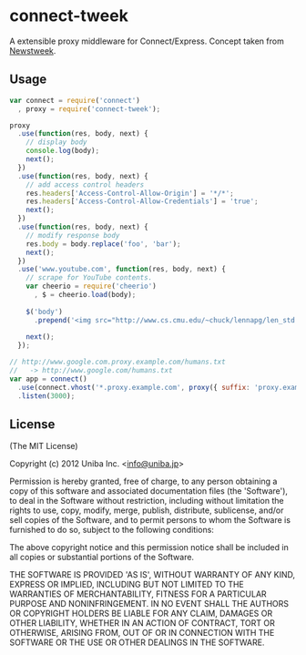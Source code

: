 # connect-tweek

  A extensible proxy middleware for Connect/Express. Concept taken from [Newstweek](http://newstweek.com/).

## Usage

```javascript
var connect = require('connect')
  , proxy = require('connect-tweek');

proxy
  .use(function(res, body, next) {
    // display body
    console.log(body);
    next();
  })
  .use(function(res, body, next) {
    // add access control headers
    res.headers['Access-Control-Allow-Origin'] = '*/*';
    res.headers['Access-Control-Allow-Credentials'] = 'true';
    next();
  })
  .use(function(res, body, next) {
    // modify response body
    res.body = body.replace('foo', 'bar');
    next();
  })
  .use('www.youtube.com', function(res, body, next) {
    // scrape for YouTube contents.
    var cheerio = require('cheerio')
      , $ = cheerio.load(body);
      
    $('body')
      .prepend('<img src="http://www.cs.cmu.edu/~chuck/lennapg/len_std.jpg">'); // inject lenna.
    
    next();
  });

// http://www.google.com.proxy.example.com/humans.txt
//   -> http://www.google.com/humans.txt
var app = connect()
  .use(connect.vhost('*.proxy.example.com', proxy({ suffix: 'proxy.example.com' })))
  .listen(3000);
```

## License

(The MIT License)

Copyright (c) 2012 Uniba Inc. &lt;info@uniba.jp&gt;

Permission is hereby granted, free of charge, to any person obtaining
a copy of this software and associated documentation files (the
'Software'), to deal in the Software without restriction, including
without limitation the rights to use, copy, modify, merge, publish,
distribute, sublicense, and/or sell copies of the Software, and to
permit persons to whom the Software is furnished to do so, subject to
the following conditions:

The above copyright notice and this permission notice shall be
included in all copies or substantial portions of the Software.

THE SOFTWARE IS PROVIDED 'AS IS', WITHOUT WARRANTY OF ANY KIND,
EXPRESS OR IMPLIED, INCLUDING BUT NOT LIMITED TO THE WARRANTIES OF
MERCHANTABILITY, FITNESS FOR A PARTICULAR PURPOSE AND NONINFRINGEMENT.
IN NO EVENT SHALL THE AUTHORS OR COPYRIGHT HOLDERS BE LIABLE FOR ANY
CLAIM, DAMAGES OR OTHER LIABILITY, WHETHER IN AN ACTION OF CONTRACT,
TORT OR OTHERWISE, ARISING FROM, OUT OF OR IN CONNECTION WITH THE
SOFTWARE OR THE USE OR OTHER DEALINGS IN THE SOFTWARE.
